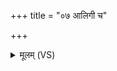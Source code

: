 +++
title = "०७ आलिगी च"

+++
<details><summary>मूलम् (VS)</summary>

आलि॑गी च॒ विलि॑गी च पि॒ता च॑ म॒ता च॑।  
वि॒द्म वः॑ स॒र्वतो॒ बन्ध्वर॑साः॒ किं क॑रिष्यथ ॥
</details>